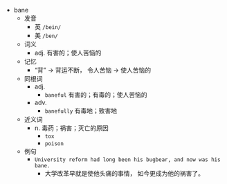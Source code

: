 - bane
  - 发音
    - 英 `/bein/`
    - 美 `/ben/`
  - 词义
    - adj. 有害的；使人苦恼的
  - 记忆
    - “背” → 背运不断， 令人苦恼 → 使人苦恼的
  - 同根词
    - adj.
      - `baneful` 有害的；有毒的；使人苦恼的
    - adv.
      - `banefully` 有毒地；致害地
  - 近义词
    - n. 毒药；祸害；灭亡的原因
      - `tox`
      - `poison`
  - 例句
    - `University reform had long been his bugbear, and now was his bane.`
      - 大学改革早就是使他头痛的事情， 如今更成为他的祸害了。

